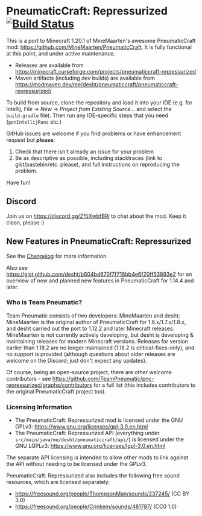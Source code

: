 # PneumaticCraft: Repressurized [![Build Status](https://jenkins.k-4u.nl/job/PneumaticCraft-Repressurized/badge/icon?style=plastic)](https://jenkins.k-4u.nl/job/PneumaticCraft-Repressurized)

This is a port to Minecraft 1.20.1 of MineMaarten's awesome PneumaticCraft mod: https://github.com/MineMaarten/PneumaticCraft.  It is fully functional at this point, and under active maintenance.

* Releases are available from https://minecraft.curseforge.com/projects/pneumaticcraft-repressurized
* Maven artifacts (including dev builds) are available from https://modmaven.dev/me/desht/pneumaticcraft/pneumaticcraft-repressurized/

To build from source, clone the repository and load it into your IDE (e.g. for Intellij, *File* -> *New* -> *Project from Existing Source...* and select the `build.gradle` file). Then run any IDE-specific steps that you need (``genIntellijRuns`` etc.)

GitHub issues are welcome if you find problems or have enhancement request but **please**:
1. Check that there isn't already an issue for your problem
1. Be as descriptive as possible, including stacktraces (link to gist/pastebin/etc. please), and full instructions on reproducing the problem.

Have fun!

## Discord

Join us on https://discord.gg/Zf5XwbfBRj to chat about the mod.  Keep it clean, please :)

## New Features in PneumaticCraft: Repressurized

See the [Changelog](https://github.com/TeamPneumatic/pnc-repressurized/blob/1.20.1/Changelog.md) for more information.

Also see https://gist.github.com/desht/b604bd670f7f718bb4e6f20ff53893e2 for an overview of new and planned new features in PneumaticCraft for 1.14.4 and later.

### Who is Team Pneumatic?

Team Pneumatic consists of two developers: MineMaarten and desht; MineMaarten is the original author of PneumaticCraft for 1.6.x/1.7.x/1.8.x, and desht carried out the port to 1.12.2 and later Minecraft releases.  MineMaarten is not currently actively developing, but desht is developing & maintaining releases for modern Minecraft versions.  Releases for version earlier than 1.18.2 are no longer maintained (1.18.2 is critical-fixes-only), and no support is provided (although questions about older releases are welcome on the Discord; just don't expect any updates).

Of course, being an open-source project, there are other welcome contributors - see https://github.com/TeamPneumatic/pnc-repressurized/graphs/contributors for a full list (this includes contributors to the original PneumaticCraft project too).

### Licensing Information

* The PneumaticCraft: Repressurized mod is licensed under the GNU GPLv3: https://www.gnu.org/licenses/gpl-3.0.en.html
* The PneumaticCraft: Repressurized API (everything under `src/main/java/me/desht/pneumaticcraft/api/`) is licensed under the GNU LGPLv3: https://www.gnu.org/licenses/lgpl-3.0.en.html

The separate API licensing is intended to allow other mods to link against the API without needing to be licensed under the GPLv3.

PneumaticCraft: Repressurized also includes the following free sound resources, which are licensed separately:
* https://freesound.org/people/ThompsonMan/sounds/237245/ (CC BY 3.0)
* https://freesound.org/people/Crinkem/sounds/481787/ (CC0 1.0)

